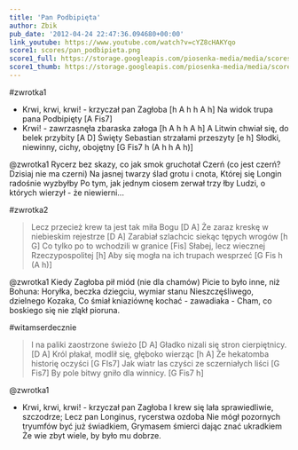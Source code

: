 ```yaml
---
title: 'Pan Podbipięta'
author: Zbik
pub_date: '2012-04-24 22:47:36.094680+00:00'
link_youtube: https://www.youtube.com/watch?v=cYZ8cHAKYqo
score1: scores/pan_podbipieta.png
score1_full: https://storage.googleapis.com/piosenka-media/media/scores/pan_podbipieta.png
score1_thumb: https://storage.googleapis.com/piosenka-media/media/scores/pan_podbipieta.png.180x0_q85_upscale.jpg
---
```


#zwrotka1
- Krwi, krwi, krwi! - krzyczał pan Zagłoba [h A h h A h]
Na widok trupa pana Podbipięty [A Fis7]
- Krwi! - zawrzasnęła zbaraska załoga [h A h h A h]
A Litwin chwiał się, do belek przybity [A D]
Święty Sebastian strzałami przeszyty [e h]
Słodki, niewinny, cichy, obojętny [G Fis7 h (A h h A h)]

@zwrotka1
Rycerz bez skazy, co jak smok gruchotał
Czerń (co jest czerń? Dzisiaj nie ma czerni)
Na jasnej twarzy ślad grotu i cnota,
Której się Longin radośnie wyzbyłby
Po tym, jak jednym ciosem zerwał trzy łby
Ludzi, o których wierzył - że niewierni...

#zwrotka2
>Lecz przecież krew ta jest tak miła Bogu [D A]
>Że zaraz kreskę w niebieskim rejestrze [D A]
>Zarabiał szlachcic siekąc tępych wrogów [h G]
>Co tylko po to wchodzili w granice [Fis]
>Słabej, lecz wiecznej Rzeczypospolitej [h]
>Aby się mogła na ich trupach wesprzeć [G Fis h (A h)]

@zwrotka1
Kiedy Zagłoba pił miód (nie dla chamów)
Picie to było inne, niż Bohuna:
Horyłka, beczka dziegciu, wymiar stanu
Nieszczęśliwego, dzielnego Kozaka,
Co śmiał kniaziównę kochać - zawadiaka -
Cham, co boskiego się nie zląkł pioruna.

#witamserdecznie 
>I na paliki zaostrzone świeżo [D A]
>Gładko nizali się stron cierpiętnicy. [D A]
>Król płakał, modlił się, głęboko wierząc [h A]
>Że hekatomba historię oczyści [G FIs7]
>Jak wiatr las czyści ze sczerniałych liści [G Fis7]
>By pole bitwy gniło dla winnicy. [G Fis7 h]

@zwrotka1
- Krwi, krwi, krwi! - krzyczał pan Zagłoba
I krew się lała sprawiedliwie, szczodrze;
Lecz pan Longinus, rycerstwa ozdoba
Nie mógł pozornych tryumfów być już świadkiem,
Grymasem śmierci dając znać ukradkiem
Że wie zbyt wiele, by było mu dobrze.